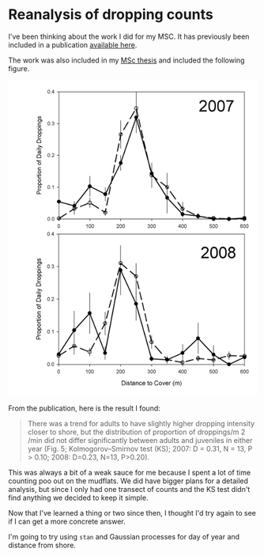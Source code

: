 # Reanalysis of dropping counts

I've been thinking about the work I did for my MSC. It has previously been included in a publication [available here](https://onlinelibrary.wiley.com/doi/abs/10.1111/j.1600-048X.2011.05347.x).

The work was also included in my [MSc thesis](http://summit.sfu.ca/system/files/iritems1/9956/etd5864.pdf) and included the following figure.

[![Dropping densities with distance to shore.](MSC_thesis_fig2_7.png "Figure 2.7 from MSc Thesis")](https://scholar.google.ca/citations?view_op=view_citation&hl=en&user=nbV3Ih8AAAAJ&citation_for_view=nbV3Ih8AAAAJ:d1gkVwhDpl0C)

From the publication, here is the result I found:

> There was a trend for adults to have slightly higher dropping intensity closer to shore, but the distribution of proportion of droppings/m 2 /min did not differ significantly between adults and juveniles in either year (Fig. 5; Kolmogorov–Smirnov test (KS); 2007: D = 0.31, N = 13, P \> 0.10; 2008: D=0.23, N=13, P>0.20).

This was always a bit of a weak sauce for me because I spent a lot of time counting poo out on the mudflats. We did have bigger plans for a detailed analysis, but since I only had one transect of counts and the KS test didn't find anything we decided to keep it simple.

Now that I've learned a thing or two since then, I thought I'd try again to see if I can get a more concrete answer.

I'm going to try using `stan` and Gaussian processes for day of year and distance from shore.
